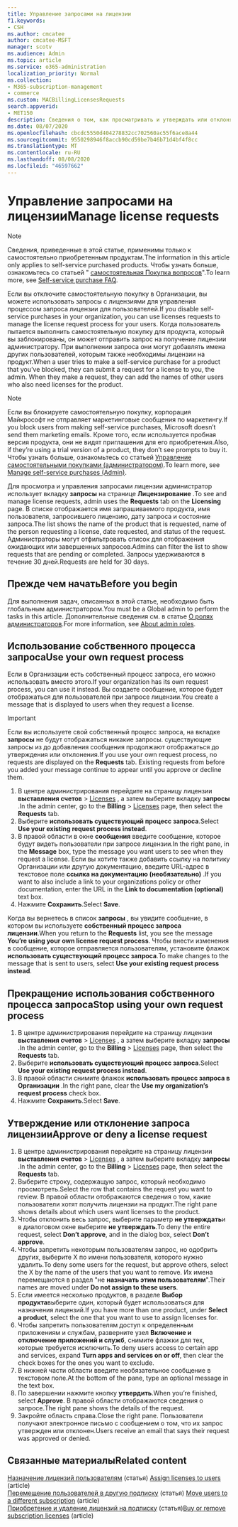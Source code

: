```yaml
---
title: Управление запросами на лицензии
f1.keywords:
- CSH
ms.author: cmcatee
author: cmcatee-MSFT
manager: scotv
ms.audience: Admin
ms.topic: article
ms.service: o365-administration
localization_priority: Normal
ms.collection:
- M365-subscription-management
- commerce
ms.custom: MACBillingLicensesRequests
search.appverid:
- MET150
description: Сведения о том, как просматривать и утверждать или отклонять запросы лицензий от пользователей для подписки на Microsoft 365 для бизнеса.
ms.date: 08/07/2020
ms.openlocfilehash: cbcdc5550d404278832cc702560ac55f6ace8a44
ms.sourcegitcommit: 9550298946f8accb90cd59be7b46b71d4bf4f8cc
ms.translationtype: MT
ms.contentlocale: ru-RU
ms.lasthandoff: 08/08/2020
ms.locfileid: "46597662"
---
```

# <a name="manage-license-requests"></a><span data-ttu-id="24211-103">Управление запросами на лицензии</span><span class="sxs-lookup"><span data-stu-id="24211-103">Manage license requests</span></span>

> [!NOTE]
> <span data-ttu-id="24211-104">Сведения, приведенные в этой статье, применимы только к самостоятельно приобретенным продуктам.</span><span class="sxs-lookup"><span data-stu-id="24211-104">The information in this article only applies to self-service purchased products.</span></span> <span data-ttu-id="24211-105">Чтобы узнать больше, ознакомьтесь со статьей " [самостоятельная Покупка вопросов](../subscriptions/self-service-purchase-faq.md)".</span><span class="sxs-lookup"><span data-stu-id="24211-105">To learn more, see [Self-service purchase FAQ](../subscriptions/self-service-purchase-faq.md).</span></span>

<span data-ttu-id="24211-106">Если вы отключите самостоятельную покупку в Организации, вы можете использовать запросы с лицензиями для управления процессом запроса лицензии для пользователей.</span><span class="sxs-lookup"><span data-stu-id="24211-106">If you disable self-service purchases in your organization, you can use licenses requests to manage the license request process for your users.</span></span> <span data-ttu-id="24211-107">Когда пользователь пытается выполнить самостоятельную покупку для продукта, который вы заблокированы, он может отправить запрос на получение лицензии администратору. При выполнении запроса они могут добавлять имена других пользователей, которым также необходимы лицензии на продукт.</span><span class="sxs-lookup"><span data-stu-id="24211-107">When a user tries to make a self-service purchase for a product that you’ve blocked, they can submit a request for a license to you, the admin. When they make a request, they can add the names of other users who also need licenses for the product.</span></span>

> [!NOTE]
> <span data-ttu-id="24211-108">Если вы блокируете самостоятельную покупку, корпорация Майкрософт не отправляет маркетинговые сообщения по маркетингу.</span><span class="sxs-lookup"><span data-stu-id="24211-108">If you block users from making self-service purchases, Microsoft doesn’t send them marketing emails.</span></span> <span data-ttu-id="24211-109">Кроме того, если используется пробная версия продукта, они не видят приглашения для его приобретения.</span><span class="sxs-lookup"><span data-stu-id="24211-109">Also, if they’re using a trial version of a product, they don’t see prompts to buy it.</span></span> <span data-ttu-id="24211-110">Чтобы узнать больше, ознакомьтесь со статьей [Управление самостоятельными покупками (администратором)](../subscriptions/manage-self-service-purchases-admins.md).</span><span class="sxs-lookup"><span data-stu-id="24211-110">To learn more, see [Manage self-service purchases (Admin)](../subscriptions/manage-self-service-purchases-admins.md).</span></span>

<span data-ttu-id="24211-111">Для просмотра и управления запросами лицензии администратор использует вкладку **запросы** на странице **Лицензирование** .</span><span class="sxs-lookup"><span data-stu-id="24211-111">To see and manage license requests, admin uses the **Requests** tab on the **Licensing** page.</span></span> <span data-ttu-id="24211-112">В списке отображается имя запрашиваемого продукта, имя пользователя, запросившего лицензию, дату запроса и состояние запроса.</span><span class="sxs-lookup"><span data-stu-id="24211-112">The list shows the name of the product that is requested, name of the person requesting a license, date requested, and status of the request.</span></span> <span data-ttu-id="24211-113">Администраторы могут отфильтровать список для отображения ожидающих или завершенных запросов.</span><span class="sxs-lookup"><span data-stu-id="24211-113">Admins can filter the list to show requests that are pending or completed.</span></span> <span data-ttu-id="24211-114">Запросы удерживаются в течение 30 дней.</span><span class="sxs-lookup"><span data-stu-id="24211-114">Requests are held for 30 days.</span></span>

## <a name="before-you-begin"></a><span data-ttu-id="24211-115">Прежде чем начать</span><span class="sxs-lookup"><span data-stu-id="24211-115">Before you begin</span></span>

<span data-ttu-id="24211-116">Для выполнения задач, описанных в этой статье, необходимо быть глобальным администратором.</span><span class="sxs-lookup"><span data-stu-id="24211-116">You must be a Global admin to perform the tasks in this article.</span></span> <span data-ttu-id="24211-117">Дополнительные сведения см. в статье [О ролях администраторов](../../admin/add-users/about-admin-roles.md).</span><span class="sxs-lookup"><span data-stu-id="24211-117">For more information, see [About admin roles](../../admin/add-users/about-admin-roles.md).</span></span>

## <a name="use-your-own-request-process"></a><span data-ttu-id="24211-118">Использование собственного процесса запроса</span><span class="sxs-lookup"><span data-stu-id="24211-118">Use your own request process</span></span>

<span data-ttu-id="24211-119">Если в Организации есть собственный процесс запроса, его можно использовать вместо этого.</span><span class="sxs-lookup"><span data-stu-id="24211-119">If your organization has its own request process, you can use it instead.</span></span> <span data-ttu-id="24211-120">Вы создаете сообщение, которое будет отображаться для пользователей при запросе лицензии.</span><span class="sxs-lookup"><span data-stu-id="24211-120">You create a message that is displayed to users when they request a license.</span></span>

> [!IMPORTANT]
> <span data-ttu-id="24211-121">Если вы используете свой собственный процесс запроса, на вкладке **запросы** не будут отображаться никакие запросы. существующие запросы из до добавления сообщения продолжают отображаться до утверждения или отклонения.</span><span class="sxs-lookup"><span data-stu-id="24211-121">If you use your own request process, no requests are displayed on the **Requests** tab. Existing requests from before you added your message continue to appear until you approve or decline them.</span></span>

1. <span data-ttu-id="24211-122">В центре администрирования перейдите на страницу лицензии **выставления счетов**  >  <a href="https://go.microsoft.com/fwlink/p/?linkid=842264" target="_blank">Licenses</a> , а затем выберите вкладку **запросы** .</span><span class="sxs-lookup"><span data-stu-id="24211-122">In the admin center, go to the **Billing** > <a href="https://go.microsoft.com/fwlink/p/?linkid=842264" target="_blank">Licenses</a> page, then select the **Requests** tab.</span></span>
2. <span data-ttu-id="24211-123">Выберите **использовать существующий процесс запроса**.</span><span class="sxs-lookup"><span data-stu-id="24211-123">Select **Use your existing request process instead**.</span></span>
3. <span data-ttu-id="24211-124">В правой области в окне **сообщения** введите сообщение, которое будут видеть пользователи при запросе лицензии.</span><span class="sxs-lookup"><span data-stu-id="24211-124">In the right pane, in the **Message** box, type the message you want users to see when they request a license.</span></span> <span data-ttu-id="24211-125">Если вы хотите также добавить ссылку на политику Организации или другую документацию, введите URL-адрес в текстовое поле **ссылка на документацию (необязательно)** .</span><span class="sxs-lookup"><span data-stu-id="24211-125">If you want to also include a link to your organizations policy or other documentation, enter the URL in the **Link to documentation (optional)** text box.</span></span>
4. <span data-ttu-id="24211-126">Нажмите **Сохранить**.</span><span class="sxs-lookup"><span data-stu-id="24211-126">Select **Save**.</span></span>

<span data-ttu-id="24211-127">Когда вы вернетесь в список **запросы** , вы увидите сообщение, в котором вы используете **собственный процесс запроса лицензии**.</span><span class="sxs-lookup"><span data-stu-id="24211-127">When you return to the **Requests** list, you see the message **You’re using your own license request process**.</span></span> <span data-ttu-id="24211-128">Чтобы внести изменения в сообщение, которое отправляется пользователям, установите флажок **использовать существующий процесс запроса**.</span><span class="sxs-lookup"><span data-stu-id="24211-128">To make changes to the message that is sent to users, select **Use your existing request process instead**.</span></span>

## <a name="stop-using-your-own-request-process"></a><span data-ttu-id="24211-129">Прекращение использования собственного процесса запроса</span><span class="sxs-lookup"><span data-stu-id="24211-129">Stop using your own request process</span></span>

1. <span data-ttu-id="24211-130">В центре администрирования перейдите на страницу лицензии **выставления счетов**  >  <a href="https://go.microsoft.com/fwlink/p/?linkid=842264" target="_blank">Licenses</a> , а затем выберите вкладку **запросы** .</span><span class="sxs-lookup"><span data-stu-id="24211-130">In the admin center, go to the **Billing** > <a href="https://go.microsoft.com/fwlink/p/?linkid=842264" target="_blank">Licenses</a> page, then select the **Requests** tab.</span></span>
2. <span data-ttu-id="24211-131">Выберите **использовать существующий процесс запроса**.</span><span class="sxs-lookup"><span data-stu-id="24211-131">Select **Use your existing request process instead**.</span></span>
3. <span data-ttu-id="24211-132">В правой области снимите флажок **использовать процесс запроса в Организации** .</span><span class="sxs-lookup"><span data-stu-id="24211-132">In the right pane, clear the **Use my organization’s request process** check box.</span></span>
4. <span data-ttu-id="24211-133">Нажмите **Сохранить**.</span><span class="sxs-lookup"><span data-stu-id="24211-133">Select **Save**.</span></span>

## <a name="approve-or-deny-a-license-request"></a><span data-ttu-id="24211-134">Утверждение или отклонение запроса лицензии</span><span class="sxs-lookup"><span data-stu-id="24211-134">Approve or deny a license request</span></span>

1. <span data-ttu-id="24211-135">В центре администрирования перейдите на страницу лицензии **выставления счетов**  >  <a href="https://go.microsoft.com/fwlink/p/?linkid=842264" target="_blank">Licenses</a> , а затем выберите вкладку **запросы** .</span><span class="sxs-lookup"><span data-stu-id="24211-135">In the admin center, go to the **Billing** > <a href="https://go.microsoft.com/fwlink/p/?linkid=842264" target="_blank">Licenses</a> page, then select the **Requests** tab.</span></span>
2. <span data-ttu-id="24211-136">Выберите строку, содержащую запрос, который необходимо просмотреть.</span><span class="sxs-lookup"><span data-stu-id="24211-136">Select the row that contains the request you want to review.</span></span> <span data-ttu-id="24211-137">В правой области отображаются сведения о том, какие пользователи хотят получить лицензии на продукт.</span><span class="sxs-lookup"><span data-stu-id="24211-137">The right pane shows details about which users want licenses to the product.</span></span>
3. <span data-ttu-id="24211-138">Чтобы отклонить весь запрос, выберите параметр **не утверждать**и в диалоговом окне выберите **не утверждать**.</span><span class="sxs-lookup"><span data-stu-id="24211-138">To deny the entire request, select **Don’t approve**, and in the dialog box, select **Don’t approve**.</span></span>
4. <span data-ttu-id="24211-139">Чтобы запретить некоторым пользователям запрос, но одобрить других, выберите X по имени пользователя, которого нужно удалить.</span><span class="sxs-lookup"><span data-stu-id="24211-139">To deny some users for the request, but approve others, select the X by the name of the users that you want to remove.</span></span> <span data-ttu-id="24211-140">Их имена перемещаются в раздел "не **назначать этим пользователям**".</span><span class="sxs-lookup"><span data-stu-id="24211-140">Their names are moved under **Do not assign to these users**.</span></span>
5. <span data-ttu-id="24211-141">Если имеется несколько продуктов, в разделе **Выбор продукта**выберите один, который будет использоваться для назначения лицензий.</span><span class="sxs-lookup"><span data-stu-id="24211-141">If you have more than one product, under **Select a product**, select the one that you want to use to assign licenses for.</span></span>
6. <span data-ttu-id="24211-142">Чтобы запретить пользователям доступ к определенным приложениям и службам, разверните узел **Включение и отключение приложений и служб**, снимите флажки для тех, которые требуется исключить.</span><span class="sxs-lookup"><span data-stu-id="24211-142">To deny users access to certain app and services, expand **Turn apps and services on or off**, then clear the check boxes for the ones you want to exclude.</span></span>
7. <span data-ttu-id="24211-143">В нижней части области введите необязательное сообщение в текстовом поле.</span><span class="sxs-lookup"><span data-stu-id="24211-143">At the bottom of the pane, type an optional message in the text box.</span></span>
8. <span data-ttu-id="24211-144">По завершении нажмите кнопку **утвердить**.</span><span class="sxs-lookup"><span data-stu-id="24211-144">When you’re finished, select **Approve**.</span></span> <span data-ttu-id="24211-145">В правой области отображаются сведения о запросе.</span><span class="sxs-lookup"><span data-stu-id="24211-145">The right pane shows the details of the request.</span></span>
9. <span data-ttu-id="24211-146">Закройте область справа.</span><span class="sxs-lookup"><span data-stu-id="24211-146">Close the right pane.</span></span>
    <span data-ttu-id="24211-147">Пользователи получают электронное письмо с сообщением о том, что их запрос утвержден или отклонен.</span><span class="sxs-lookup"><span data-stu-id="24211-147">Users receive an email that says their request was approved or denied.</span></span>

## <a name="related-content"></a><span data-ttu-id="24211-148">Связанные материалы</span><span class="sxs-lookup"><span data-stu-id="24211-148">Related content</span></span>

<span data-ttu-id="24211-149">[Назначение лицензий пользователям](../../admin/manage/assign-licenses-to-users.md) (статья) </span><span class="sxs-lookup"><span data-stu-id="24211-149">[Assign licenses to users](../../admin/manage/assign-licenses-to-users.md) (article)</span></span>\
<span data-ttu-id="24211-150">[Перемещение пользователей в другую подписку](../subscriptions/move-users-different-subscription.md) (статья) </span><span class="sxs-lookup"><span data-stu-id="24211-150">[Move users to a different subscription](../subscriptions/move-users-different-subscription.md) (article)</span></span>\
<span data-ttu-id="24211-151">[Приобретение и удаление лицензий на подписку](buy-licenses.md) (статья)</span><span class="sxs-lookup"><span data-stu-id="24211-151">[Buy or remove subscription licenses](buy-licenses.md) (article)</span></span>
